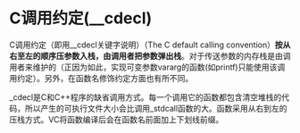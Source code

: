 # C调用约定(__cdecl)

C调用约定（即用__cdecl关键字说明）（The C default calling convention）**按从右至左的顺序压参数入栈，由调用者把参数弹出栈**。对于传送参数的内存栈是由调用者来维护的（正因为如此，实现可变参数vararg的函数(如printf)只能使用该调用约定）。另外，在函数名修饰约定方面也有所不同。 

_cdecl是C和C++程序的缺省调用方式。每一个调用它的函数都包含清空堆栈的代码，所以产生的可执行文件大小会比调用_stdcall函数的大。函数采用从右到左的压栈方式。VC将函数编译后会在函数名前面加上下划线前缀。 